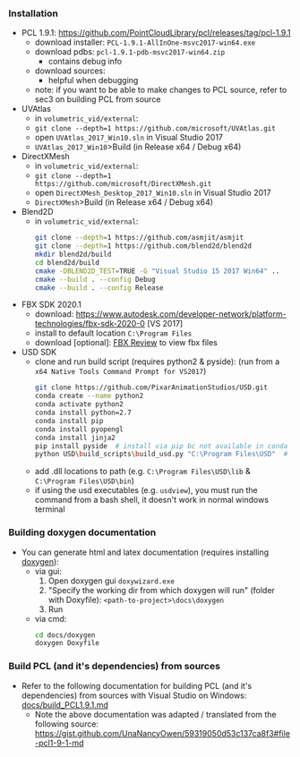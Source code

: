 ### Installation
  * PCL 1.9.1: https://github.com/PointCloudLibrary/pcl/releases/tag/pcl-1.9.1
    * download installer: `PCL-1.9.1-AllInOne-msvc2017-win64.exe`
    * download pdbs: `pcl-1.9.1-pdb-msvc2017-win64.zip`
      * contains debug info
    * download sources:
      * helpful when debugging
    * note: if you want to be able to make changes to PCL source, refer to sec3 on building PCL from source
  * UVAtlas
    * in `volumetric_vid/external`:
    * `git clone --depth=1 https://github.com/microsoft/UVAtlas.git`
    * open `UVAtlas_2017_Win10.sln` in Visual Studio 2017
    * `UVAtlas_2017_Win10`>Build (in Release x64 / Debug x64)
  * DirectXMesh
    * in `volumetric_vid/external`:
    * `git clone --depth=1 https://github.com/microsoft/DirectXMesh.git`
    * open `DirectXMesh_Desktop_2017_Win10.sln` in Visual Studio 2017
    * `DirectXMesh`>Build (in Release x64 / Debug x64)
  * Blend2D
    * in `volumetric_vid/external`:
      ```bash
      git clone --depth=1 https://github.com/asmjit/asmjit
      git clone --depth=1 https://github.com/blend2d/blend2d
      mkdir blend2d/build
      cd blend2d/build
      cmake -DBLEND2D_TEST=TRUE -G "Visual Studio 15 2017 Win64" ..
      cmake --build . --config Debug
      cmake --build . --config Release
      ```
  * FBX SDK 2020.1
    * download: https://www.autodesk.com/developer-network/platform-technologies/fbx-sdk-2020-0 [VS 2017]
    * install to default location `C:\Program Files`
    * download [optional]: [FBX Review](https://www.autodesk.com/products/fbx/fbx-review) to view fbx files
  * USD SDK
    * clone and run build script (requires python2 & pyside): (run from a `x64 Native Tools Command Prompt for VS2017`)
      ```bash
      git clone https://github.com/PixarAnimationStudios/USD.git
      conda create --name python2
      conda activate python2
      conda install python=2.7
      conda install pip
      conda install pyopengl
      conda install jinja2
      pip install pyside  # install via pip bc not available in conda
      python USD\build_scripts\build_usd.py "C:\Program Files\USD"  # adding --debug breaks it (won't be able to run in Debug mode, but Release / RelWithDebInfo work)
      ```
    * add .dll locations to path (e.g. `C:\Program Files\USD\lib` & `C:\Program Files\USD\bin`)
    * if using the usd executables (e.g. `usdview`), you must run the command from a bash shell, it doesn't work in normal windows terminal

### Building doxygen documentation
  * You can generate html and latex documentation (requires installing [doxygen](http://www.doxygen.nl/download.html#srcbin)): 
    * via gui:
      1. Open doxygen gui `doxywizard.exe`
      2. "Specify the working dir from which doxygen will run" (folder with Doxyfile): `<path-to-project>\docs\doxygen`
      3. Run
    * via cmd:
      ```bash
      cd docs/doxygen
      doxygen Doxyfile
      ```

### Build PCL (and it's dependencies) from sources
  * Refer to the following documentation for building PCL (and it's dependencies) from sources with Visual Studio on Windows: [docs/build_PCL1.9.1.md](docs/build_PCL1.9.1.md) 
    * Note the above documentation was adapted / translated from the following source: <https://gist.github.com/UnaNancyOwen/59319050d53c137ca8f3#file-pcl1-9-1-md>
